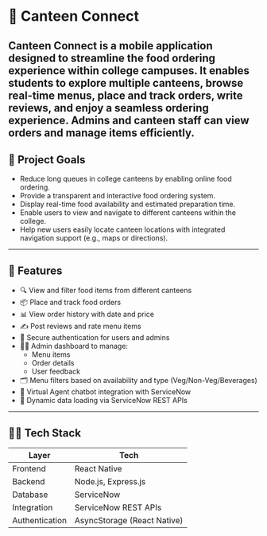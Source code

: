 # 🍴 Canteen Connect

Canteen Connect is a mobile application designed to streamline the food ordering experience within college campuses. It enables students to explore multiple canteens, browse real-time menus, place and track orders, write reviews, and enjoy a seamless ordering experience. Admins and canteen staff can view orders and manage items efficiently.
---

## 🎯 Project Goals

- Reduce long queues in college canteens by enabling online food ordering.
- Provide a transparent and interactive food ordering system.
- Display real-time food availability and estimated preparation time.
- Enable users to view and navigate to different canteens within the college.
- Help new users easily locate canteen locations with integrated navigation support (e.g., maps or directions).

---

## 🚀 Features

- 🔍 View and filter food items from different canteens
- 📦 Place and track food orders
- 📊 View order history with date and price
- ✍️ Post reviews and rate menu items
- 🔐 Secure authentication for users and admins
- 🧑‍💼 Admin dashboard to manage:
  - Menu items
  - Order details
  - User feedback
- 🗂️ Menu filters based on availability and type (Veg/Non-Veg/Beverages)
- 🧠 Virtual Agent chatbot integration with ServiceNow
- 🔁 Dynamic data loading via ServiceNow REST APIs

---

## 🧑‍💻 Tech Stack

| Layer          | Tech                          |
| ------------   | ----------------------------- |
| Frontend       | React Native                  |
| Backend        | Node.js, Express.js           |
| Database       | ServiceNow                    |
| Integration    | ServiceNow REST APIs          |
| Authentication | AsyncStorage (React Native)   |


